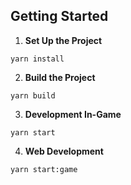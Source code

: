 
## Getting Started


1. **Set Up the Project**

```
yarn install
```

2. **Build the Project** 

```
yarn build
```

3. **Development In-Game**


```
yarn start
```

4. **Web Development**

```
yarn start:game
```

